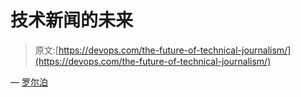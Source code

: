 # 技术新闻的未来

> 原文:[https://devops.com/the-future-of-technical-journalism/](https://devops.com/the-future-of-technical-journalism/)

— [罗尔泊](https://devops.com/author/breselman/)